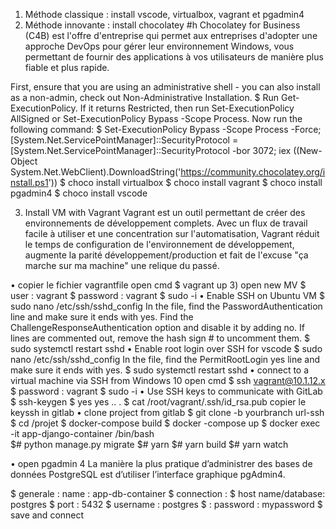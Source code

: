 1) Méthode classique : install vscode, virtualbox, vagrant et pgadmin4 
2) Méthode innovante : install chocolatey #h
Chocolatey for Business (C4B) est l'offre d'entreprise qui permet aux entreprises d'adopter une approche DevOps pour gérer leur environnement Windows, vous permettant de fournir des applications à vos utilisateurs de manière plus fiable et plus rapide.

 

First, ensure that you are using an administrative shell - you can also install as a non-admin, check out Non-Administrative Installation.
$ Run Get-ExecutionPolicy. If it returns Restricted, then run Set-ExecutionPolicy AllSigned or Set-ExecutionPolicy Bypass -Scope Process.
Now run the following command:
$ Set-ExecutionPolicy Bypass -Scope Process -Force; [System.Net.ServicePointManager]::SecurityProtocol = [System.Net.ServicePointManager]::SecurityProtocol -bor 3072; iex ((New-Object System.Net.WebClient).DownloadString('https://community.chocolatey.org/install.ps1'))
$ choco install virtualbox
$ choco install vagrant
$ choco install pgadmin4
$ choco install vscode

3) Install VM with Vagrant 
Vagrant est un outil permettant de créer des environnements de développement complets. Avec un flux de travail facile à utiliser et une concentration sur l'automatisation, Vagrant réduit le temps de configuration de l'environnement de développement, augmente la parité développement/production et fait de l'excuse "ça marche sur ma machine" une relique du passé.
 



•	copier le fichier vagrantfile 
open cmd 
$ vagrant up
3) open new MV 
$ user : vagrant 
$ password : vagrant 
$ sudo -i 
•	Enable SSH on Ubuntu VM 
$  sudo nano /etc/ssh/sshd_config
In the file, find the PasswordAuthentication line and make sure it ends with yes.
Find the ChallengeResponseAuthentication option and disable it by adding no.
If lines are commented out, remove the hash sign # to uncomment them.
$ sudo systemctl restart sshd
•	Enable root login over SSH for vscode 
$  sudo nano /etc/ssh/sshd_config
In the file, find the PermitRootLogin yes line and make sure it ends with yes.
$ sudo systemctl restart sshd
•	connect to a virtual machine via SSH from Windows 10
open cmd 
$ ssh vagrant@10.1.12.x
$ password : vagrant
$ sudo -i 
•	Use SSH keys to communicate with GitLab
$ ssh-keygen 
$ yes yes .. .
$ cat /root/vagrant/.ssh/id_rsa.pub
copier le keyssh in gitlab
•	clone project from gitlab
$ git clone -b yourbranch url-ssh
$ cd /projet
$ docker-compose build 
$ docker -compose up 
$ docker exec -it app-django-container /bin/bash  
$# python manage.py migrate 
$# yarn 
$# yarn build
$# yarn watch

•	open pgadmin 4
La manière la plus pratique d’administrer des bases de données PostgreSQL est d’utiliser l’interface graphique pgAdmin4.
 
$ generale : name : app-db-container
$ connection : 
$ host name/database: postgres
$ port : 5432
$ username : postgres
$ : password : mypassword
$ save and connect


